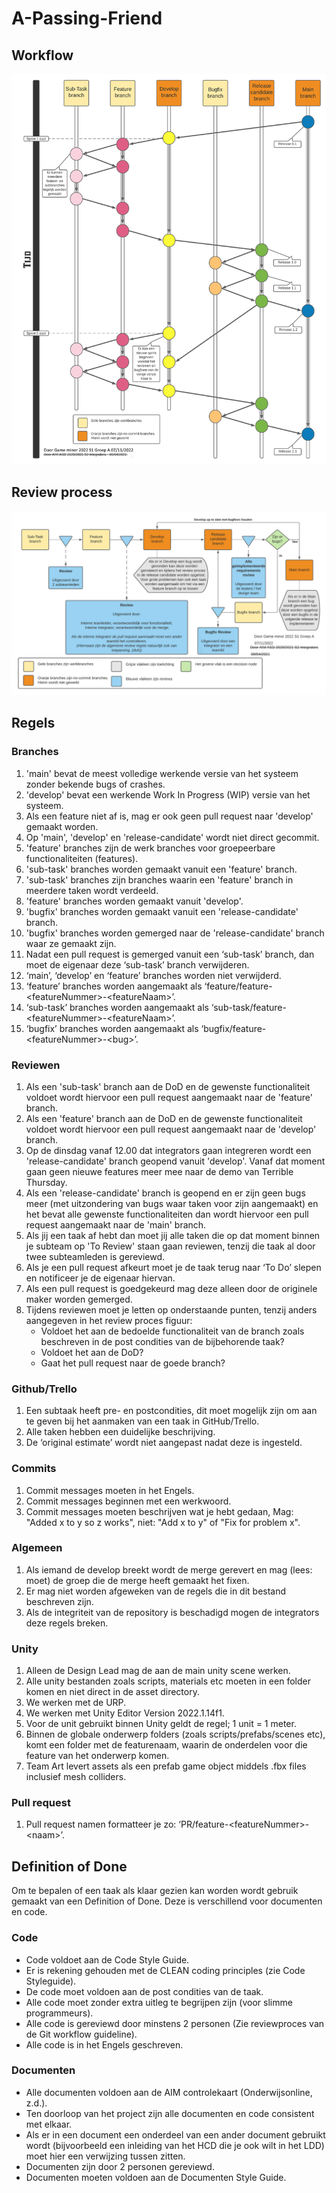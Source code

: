 # A-Passing-Friend

## Workflow
![Screenshot](Images/Workflow.png)

## Review process
![Screenshot](Images/Reviewproces.png)

## Regels
### Branches
1.	'main' bevat de meest volledige werkende versie van het systeem zonder bekende bugs of crashes.
2.	'develop' bevat een werkende Work In Progress (WIP) versie van het systeem.
3.	Als een feature niet af is, mag er ook geen pull request naar 'develop' gemaakt worden.
4.	Op 'main', 'develop' en 'release-candidate' wordt niet direct gecommit.
5.	'feature' branches zijn de werk branches voor groepeerbare functionaliteiten (features).
6.	'sub-task' branches worden gemaakt vanuit een 'feature' branch.
7.	'sub-task' branches zijn branches waarin een 'feature' branch in meerdere taken wordt verdeeld.
8.	'feature' branches worden gemaakt vanuit 'develop'.
9.	'bugfix' branches worden gemaakt vanuit een 'release-candidate' branch.
10.	'bugfix' branches worden gemerged naar de 'release-candidate' branch waar ze gemaakt zijn.
11.	Nadat een pull request is gemerged vanuit een ‘sub-task’ branch, dan moet de eigenaar deze ‘sub-task’ branch verwijderen.
12.	‘main’, ‘develop’ en ‘feature’ branches worden niet verwijderd.
13.	‘feature’ branches worden aangemaakt als ‘feature/feature-<<featureNummer>featureNummer>-<<featureNaam>featureNaam>’.
14.	‘sub-task’ branches worden aangemaakt als ‘sub-task/feature-<<featureNummer>featureNummer>-<<featureNaam>featureNaam>’.
15.	‘bugfix’ branches worden aangemaakt als ‘bugfix/feature-<<featureNummer>featureNummer>-<<bug>bug>’.


### Reviewen
1.	Als een 'sub-task' branch aan de DoD en de gewenste functionaliteit voldoet wordt hiervoor een pull request aangemaakt naar de 'feature' branch.
2.	Als een 'feature' branch aan de DoD en de gewenste functionaliteit voldoet wordt hiervoor een pull request aangemaakt naar de 'develop' branch.
3.	Op de dinsdag vanaf 12.00 dat integrators gaan integreren wordt een 'release-candidate' branch geopend vanuit 'develop'. Vanaf dat moment gaan geen nieuwe features meer mee naar de demo van Terrible Thursday.
4.	Als een 'release-candidate' branch is geopend en er zijn geen bugs meer (met uitzondering van bugs waar taken voor zijn aangemaakt) en het bevat alle gewenste functionaliteiten dan wordt hiervoor een pull request aangemaakt naar de 'main' branch.
5.	Als jij een taak af hebt dan moet jij alle taken die op dat moment binnen je subteam op 'To Review' staan gaan reviewen, tenzij die taak al door twee subteamleden is gereviewd.
6.	Als je een pull request afkeurt moet je de taak terug naar ‘To Do’ slepen en notificeer je de eigenaar hiervan.
7.	Als een pull request is goedgekeurd mag deze alleen door de originele maker worden gemerged.
8.	Tijdens reviewen moet je letten op onderstaande punten, tenzij anders aangegeven in het review proces figuur:
    *	Voldoet het aan de bedoelde functionaliteit van de branch zoals beschreven in de post condities van de bijbehorende taak?
    *	Voldoet het aan de DoD?
    *	Gaat het pull request naar de goede branch?

### Github/Trello
1.	Een subtaak heeft pre- en postcondities, dit moet mogelijk zijn om aan te geven bij het aanmaken van een taak in GitHub/Trello.
2.	Alle taken hebben een duidelijke beschrijving.
3.	De ‘original estimate’ wordt niet aangepast nadat deze is ingesteld.

### Commits
1.	Commit messages moeten in het Engels.
2.	Commit messages beginnen met een werkwoord.
3.	Commit messages moeten beschrijven wat je hebt gedaan, Mag: "Added x to y so z works", niet: "Add x to y" of "Fix for problem x".

### Algemeen
1.	Als iemand de develop breekt wordt de merge gerevert en mag (lees: moet) de groep die de merge heeft gemaakt het fixen.
2.	Er mag niet worden afgeweken van de regels die in dit bestand beschreven zijn.
3.	Als de integriteit van de repository is beschadigd mogen de integrators deze regels breken.

### Unity
1.	Alleen de Design Lead mag de aan de main unity scene werken.
2.	Alle unity bestanden zoals scripts, materials etc moeten in een folder komen en niet direct in de asset directory.
3.	We werken met de URP.
4.	We werken met Unity Editor Version 2022.1.14f1.
5.	Voor de unit gebruikt binnen Unity geldt de regel; 1 unit = 1 meter.
6.	Binnen de globale onderwerp folders (zoals scripts/prefabs/scenes etc), komt een folder met de featurenaam, waarin de onderdelen voor die feature van het onderwerp komen.
7.	Team Art levert assets als een prefab game object middels .fbx files inclusief mesh colliders.

### Pull request
1.	Pull request namen formatteer je zo: ‘PR/feature-<<featurenummer>featureNummer>-<<naam>naam>’.


## Definition of Done
Om te bepalen of een taak als klaar gezien kan worden wordt gebruik gemaakt van een Definition of Done. Deze is verschillend voor documenten en code. 
### Code
*	Code voldoet aan de Code Style Guide.
*	Er is rekening gehouden met de CLEAN coding principles (zie Code Styleguide).
*	De code moet voldoen aan de post condities van de taak.
*	Alle code moet zonder extra uitleg te begrijpen zijn (voor slimme programmeurs).
*	Alle code is gereviewd door minstens 2 personen (Zie reviewproces van de Git workflow guideline).
*	Alle code is in het Engels geschreven.

### Documenten
*	Alle documenten voldoen aan de AIM controlekaart (Onderwijsonline, z.d.).
*	Ten doorloop van het project zijn alle documenten en code consistent met elkaar.
*	Als er in een document een onderdeel van een ander document gebruikt wordt (bijvoorbeeld een inleiding van het HCD die je ook wilt in het LDD) moet hier een verwijzing tussen zitten.
*	Documenten zijn door 2 personen gereviewd.
*	Documenten moeten voldoen aan de Documenten Style Guide.
